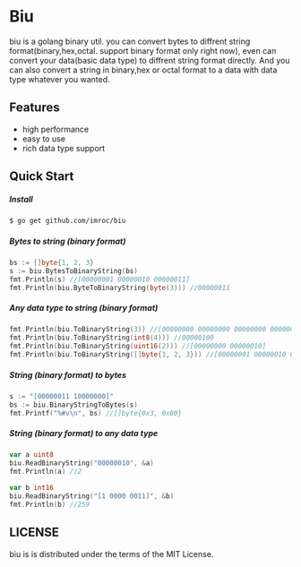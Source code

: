 Biu
==============
biu is a golang binary util.
you can convert bytes to diffrent string format(binary,hex,octal. support binary format only right now),
even can convert your data(basic data type) to diffrent string format directly.
And you can also convert a string in binary,hex or octal format to a data with data type whatever you wanted.


## Features
 * high performance
 * easy to use
 * rich data type support

## Quick Start
##### Install
``` sh
$ go get github.com/imroc/biu
```
##### Bytes to string (binary format)
``` go
bs := []byte{1, 2, 3}
s := biu.BytesToBinaryString(bs)
fmt.Println(s) //[00000001 00000010 00000011]
fmt.Println(biu.ByteToBinaryString(byte(3))) //00000011
```
##### Any data type to string (binary format)
``` go
fmt.Println(biu.ToBinaryString(3)) //[00000000 00000000 00000000 00000000 00000000 00000000 00000000 00000011]
fmt.Println(biu.ToBinaryString(int8(4))) //00000100
fmt.Println(biu.ToBinaryString(uint16(2))) //[00000000 00000010]
fmt.Println(biu.ToBinaryString([]byte{1, 2, 3})) //[00000001 00000010 00000011]
```
##### String (binary format) to bytes
``` go
s := "[00000011 10000000]"
bs := biu.BinaryStringToBytes(s)
fmt.Printf("%#v\n", bs) //[]byte{0x3, 0x80}
```
##### String (binary format) to any data type
``` go
var a uint8
biu.ReadBinaryString("00000010", &a)
fmt.Println(a) //2

var b int16
biu.ReadBinaryString("[1 0000 0011]", &b)
fmt.Println(b) //259
```
## LICENSE
biu is is distributed under the terms of the MIT License.
